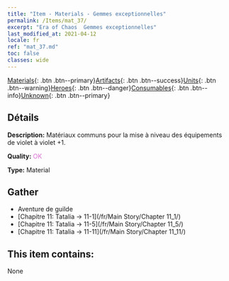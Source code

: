 ```yaml
---
title: "Item - Materials - Gemmes exceptionnelles"
permalink: /Items/mat_37/
excerpt: "Era of Chaos  Gemmes exceptionnelles"
last_modified_at: 2021-04-12
locale: fr
ref: "mat_37.md"
toc: false
classes: wide
---
```

 [Materials](/fr/Items/){: .btn .btn--primary}[Artifacts](/fr/Items/Artifacts/){: .btn .btn--success}[Units](/fr/Items/Units/){: .btn .btn--warning}[Heroes](/fr/Items/Heroes/){: .btn .btn--danger}[Consumables](/fr/Items/Consumables/){: .btn .btn--info}[Unknown](/fr/Items/Unknown/){: .btn .btn--primary}

## Détails
 **Description:** Matériaux communs pour la mise à niveau des équipements de violet à violet +1.

 **Quality:** <span style="color: #DA70D6">OK</span>

 **Type:** Material

## Gather

*    Aventure de guilde 
*    [Chapitre 11: Tatalia -> 11-1](/fr/Main Story/Chapter 11_1/) 
*    [Chapitre 11: Tatalia -> 11-5](/fr/Main Story/Chapter 11_5/) 
*    [Chapitre 11: Tatalia -> 11-11](/fr/Main Story/Chapter 11_11/) 

## This item contains:

  None

